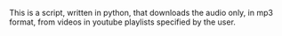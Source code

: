 This is a script, written in python, that downloads the audio only, in mp3 format, from videos in youtube playlists specified by the user.
